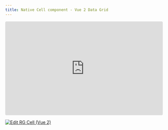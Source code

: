 ```yaml
---
title: Native Cell component - Vue 2 Data Grid
---
```


<ClientOnly>
<iframe src="https://codesandbox.io/embed/78q5fl?view=preview&module=%2Fsrc%2FApp.vue&hidenavigation=1"
     style="width:100%; height: 300px; border:0; border-radius: 4px; overflow:hidden;"
     title="RG Cell (Vue 2)"
     allow="accelerometer; ambient-light-sensor; camera; encrypted-media; geolocation; gyroscope; hid; microphone; midi; payment; usb; vr; xr-spatial-tracking"
     sandbox="allow-forms allow-modals allow-popups allow-presentation allow-same-origin allow-scripts"
   ></iframe>
</ClientOnly>

[![Edit RG Cell (Vue 2)](https://codesandbox.io/static/img/play-codesandbox.svg)](https://codesandbox.io/p/sandbox/rg-cell-vue-2-78q5fl)